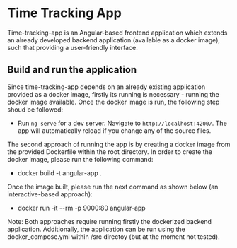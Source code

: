# Time Tracking App

Time-tracking-app is an Angular-based frontend application which extends an already developed backend application (available as a docker image), such that providing a user-friendly interface. 

## Build and run the application 
Since time-tracking-app depends on an already existing application provided as a docker image, firstly its running is necessary - running the docker image available. Once the docker image is run, the following step shoud be followed:

- Run `ng serve` for a dev server. Navigate to `http://localhost:4200/`. The app will automatically reload if you change any of the source files.

The second approach of running the app is by creating a docker image from the provided Dockerfile within the root directory. In order to create the docker image, please run the following command:

- docker build -t angular-app .

Once the image built, please run the next command as shown below (an interactive-based approach):

- docker run -it --rm -p 9000:80 angular-app 

Note: Both approaches require running firstly the dockerized backend application. Additionally, the application can be run using the docker_compose.yml within /src directoy (but at the moment not tested).
 
